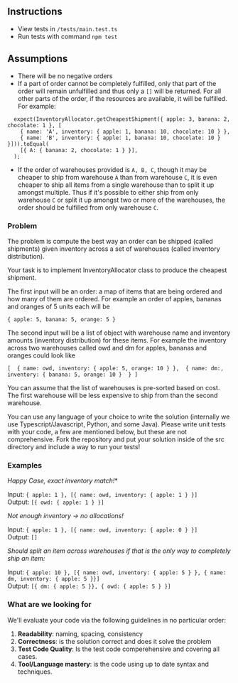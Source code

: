 ## Instructions
- View tests in `/tests/main.test.ts`
- Run tests with command `npm test`

## Assumptions
- There will be no negative orders
- If a part of order cannot be completely fulfilled, only that part of the order will remain unfulfilled and thus only a `[]` will be returned. For all other parts of the order, if the resources are available, it will be fulfilled. For example:
```
  expect(InventoryAllocator.getCheapestShipment({ apple: 3, banana: 2, chocolate: 1 }, [
    { name: 'A', inventory: { apple: 1, banana: 10, chocolate: 10 } },
    { name: 'B', inventory: { apple: 1, banana: 10, chocolate: 10 } }])).toEqual(
    [{ A: { banana: 2, chocolate: 1 } }],
  );
```
- If the order of warehouses provided is `A, B, C`, though it may be cheaper to ship from warehouse `A` than from warehouse `C`, it is even cheaper to ship all items from a single warehouse than to split it up amongst multiple. Thus if it's possible to either ship from only warehouse `C` or split it up amongst two or more of the warehouses, the order should be fulfilled from only warehouse `C`.


### Problem

The problem is compute the best way an order can be shipped (called shipments) given inventory across a set of warehouses (called inventory distribution). 

Your task is to implement InventoryAllocator class to produce the cheapest shipment.

The first input will be an order: a map of items that are being ordered and how many of them are ordered. For example an order of apples, bananas and oranges of 5 units each will be 

`{ apple: 5, banana: 5, orange: 5 }`

The second input will be a list of object with warehouse name and inventory amounts (inventory distribution) for these items. For example the inventory across two warehouses called owd and dm for apples, bananas and oranges could look like

`[ 
    {
    	name: owd,
    	inventory: { apple: 5, orange: 10 }
    }, 
    {
    	name: dm:,
    	inventory: { banana: 5, orange: 10 } 
    }
]`

You can assume that the list of warehouses is pre-sorted based on cost. The first warehouse will be less expensive to ship from than the second warehouse. 

You can use any language of your choice to write the solution (internally we use Typescript/Javascript, Python, and some Java). Please write unit tests with your code, a few are mentioned below, but these are not comprehensive. Fork the repository and put your solution inside of the src directory and include a way to run your tests!

### Examples

*Happy Case, exact inventory match!**

Input: `{ apple: 1 }, [{ name: owd, inventory: { apple: 1 } }]`  
Output: `[{ owd: { apple: 1 } }]`

*Not enough inventory -> no allocations!*

Input: `{ apple: 1 }, [{ name: owd, inventory: { apple: 0 } }]`  
Output: `[]`

*Should split an item across warehouses if that is the only way to completely ship an item:*

Input: `{ apple: 10 }, [{ name: owd, inventory: { apple: 5 } }, { name: dm, inventory: { apple: 5 }}]`  
Output: `[{ dm: { apple: 5 }}, { owd: { apple: 5 } }]`

### What are we looking for

We'll evaluate your code via the following guidelines in no particular order:

1. **Readability**: naming, spacing, consistency
2. **Correctness**: is the solution correct and does it solve the problem
1. **Test Code Quality**: Is the test code comperehensive and covering all cases.
1. **Tool/Language mastery**: is the code using up to date syntax and techniques. 
